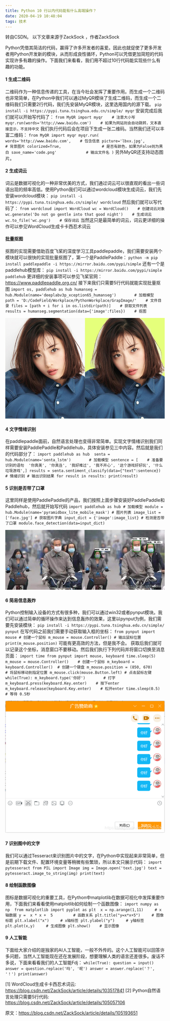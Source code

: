 ```yaml
---
title: Python 10 行以内代码能有什么高端操作？
date: 2020-04-19 10:48:04
tags: 技术
---
```

转自CSDN。 以下文章来源于ZackSock ，作者ZackSock 

Python凭借其简洁的代码，赢得了许多开发者的喜爱。因此也就促使了更多开发者用Python开发新的模块，从而形成良性循环，Python可以凭借更加简短的代码实现许多有趣的操作。下面我们来看看，我们用不超过10行代码能实现些什么有趣的功能。

#### 1 生成二维码
二维码作为一种信息传递的工具，在当今社会发挥了重要作用。而生成一个二维码也非常简单，在Python中我们可以通过MyQR模块了生成二维码，而生成一个二维码我们只需要2行代码，我们先安装MyQR模块，这里选用国内的源下载。
    ```
    pip install -i https://pypi.tuna.tsinghua.edu.cn/simple/ myqr
    ```
安装完成后我们就可以开始写代码了：
    ```
    from MyQR import myqr    # 注意大小写
    myqr.run(words='http://www.baidu.com')    # 如果为网站则会自动跳转，文本直接显示，不支持中文
    ```
我们执行代码后会在项目下生成一张二维码。当然我们还可以丰富二维码：
    ```
    from MyQR import myqr
    myqr.run(
    words='http://www.baidu.com',    # 包含信息
    picture='lbxx.jpg',              # 背景图片
    colorized=True,                  # 是否有颜色，如果为False则为黑白
    save_name='code.png'             # 输出文件名
    )
    ```
另外MyQR还支持动态图片。

#### 2 生成词云
词云是数据可视化的一种非常优美的方式，我们通过词云可以很直观的看出一些词语出现的频率高低。使用Python我们可以通过wordcloud模块生成词云，我们先安装wordcloud模块：
    ```
    pip install -i https://pypi.tuna.tsinghua.edu.cn/simple/ wordcloud
    ```
然后我们就可以写代码了：
    ```
    from wordcloud import WordCloud
    wc = WordCloud()    # 创建词云对象
    wc.generate('Do not go gentle into that good night')    # 生成词云
    wc.to_file('wc.png')    # 保存词云
    ```
当然这只是最简单的词云，词云更详细的操作可以参见WordCloud生成卡卡西忍术词云

#### 批量抠图
抠图的实现需要借助百度飞桨的深度学习工具paddlepaddle，我们需要安装两个模块就可以很快的实现批量抠图了，第一个是PaddlePaddle：
    ```
    python -m pip install paddlepaddle -i https://mirror.baidu.com/pypi/simple
    ```
还有一个是paddlehub模型库：
    ```
    pip install -i https://mirror.baidu.com/pypi/simple paddlehub
    ```
更详细的安装事项可以参见飞桨官网：https://www.paddlepaddle.org.cn/
接下来我们只需要5行代码就能实现批量抠图
    ```
    import os, paddlehub as hub
    humanseg = hub.Module(name='deeplabv3p_xception65_humanseg')        # 加载模型
    path = 'D:/CodeField/Workplace/PythonWorkplace/GrapImage/'    # 文件目录
    files = [path + i for i in os.listdir(path)]    # 获取文件列表
    results = humanseg.segmentation(data={'image':files})    # 抠图
    ```

<div align=center>

![](/img/koutu.png)

</div>

#### 4 文字情绪识别
在paddlepaddle面前，自然语言处理也变得非常简单。实现文字情绪识别我们同样需要安装PaddlePaddle和Paddlehub，具体安装参见三中内容。然后就是我们的代码部分了：
    ```
    import paddlehub as hub 
    senta = hub.Module(name='senta_lstm')        # 加载模型
    sentence = [    # 准备要识别的语句  '你真美', '你真丑', '我好难过', '我不开心', '这个游戏好好玩', '什么垃圾游戏',]
    results = senta.sentiment_classify(data={"text":sentence})    # 情绪识别
    # 输出识别结果
    for result in results:
      print(result)
    ```

#### 5 识别是否带了口罩
这里同样是使用PaddlePaddle的产品，我们按照上面步骤安装好PaddlePaddle和Paddlehub，然后就开始写代码
    ```
    import paddlehub as hub
    # 加载模型
    module = hub.Module(name='pyramidbox_lite_mobile_mask')
    # 图片列表
    image_list = ['face.jpg']
    # 获取图片字典
    input_dict = {'image':image_list}
    # 检测是否带了口罩
    module.face_detection(data=input_dict)
    ```


<div align=center>

![](/img/kouzao.png)

</div>

#### 6 简易信息轰炸
Python控制输入设备的方式有很多种，我们可以通过win32或者pynput模块。我们可以通过简单的循环操作来达到信息轰炸的效果，这里以pynput为例，我们需要先安装模块：
    ```
    pip install -i https://pypi.tuna.tsinghua.edu.cn/simple/ pynput
    ```
在写代码之前我们需要手动获取输入框的坐标：
    ```
    from pynput import mouse
    # 创建一个鼠标
    m_mouse = mouse.Controller()
    # 输出鼠标位置
    print(m_mouse.position)
    ```
可能有更高效的方法，但是我不会。
获取后我们就可以记录这个坐标，消息窗口不要移动。然后我们执行下列代码并将窗口切换至消息页面：
    ```
    import time
    from pynput import mouse, keyboard
    time.sleep(5)
    m_mouse = mouse.Controller()    # 创建一个鼠标
    m_keyboard = keyboard.Controller()  # 创建一个键盘
    m_mouse.position = (850, 670)       # 将鼠标移动到指定位置
    m_mouse.click(mouse.Button.left) # 点击鼠标左键
    while(True):
        m_keyboard.type('你好')        # 打字
        m_keyboard.press(keyboard.Key.enter)    # 按下enter
        m_keyboard.release(keyboard.Key.enter)    # 松开enter
        time.sleep(0.5)    # 等待 0.5秒
    ```


<div align=center>

![](/img/hongzha.png)

</div>


#### 7 识别图中的文字
我们可以通过Tesseract来识别图片中的文字，在Python中实现起来非常简单，但是前期下载文件、配置环境变量等稍微有些繁琐，所以本文只展示代码：
    ```
    import pytesseract from PIL import Image
    img = Image.open('text.jpg')
    text = pytesseract.image_to_string(img)
    print(text)
    ```

#### 8 绘制函数图像
图标是数据可视化的重要工具，在Python中matplotlib在数据可视化中发挥重要作用，下面我们来看看使用matplotlib如何绘制一个函数图像：
    ```
    import numpy as np 
    from matplotlib import pyplot as plt 
    x = np.arange(1,11)     # x轴数据
    y =  x * x +  5         # 函数关系
    plt.title("y=x*x+5")     # 图像标题
    plt.xlabel("x")     # x轴标签
    plt.ylabel("y")     # y轴标签
    plt.plot(x,y)     # 生成图像
    plt.show()    # 显示图像
    ```

#### 9 人工智能
下面给大家介绍的是独家的AI人工智能，一般不外传的。这个人工智能可以回答许多问题，当然人工智能现在还在发展阶段，想要理解人类的语言还差很多。废话不多说，下面来看看我们的人工智能Fdj：
    ```
    while(True):
        question = input()
        answer = question.replace('吗', '呢')
        answer = answer.replace('？', '！')
        print(answer)
    ```



[1] WordCloud生成卡卡西忍术词云: https://blog.csdn.net/ZackSock/article/details/103517841
[2] Python自然语言处理只需要5行代码: https://blog.csdn.net/ZackSock/article/details/105057106

原文：https://blog.csdn.net/ZackSock/article/details/105193651